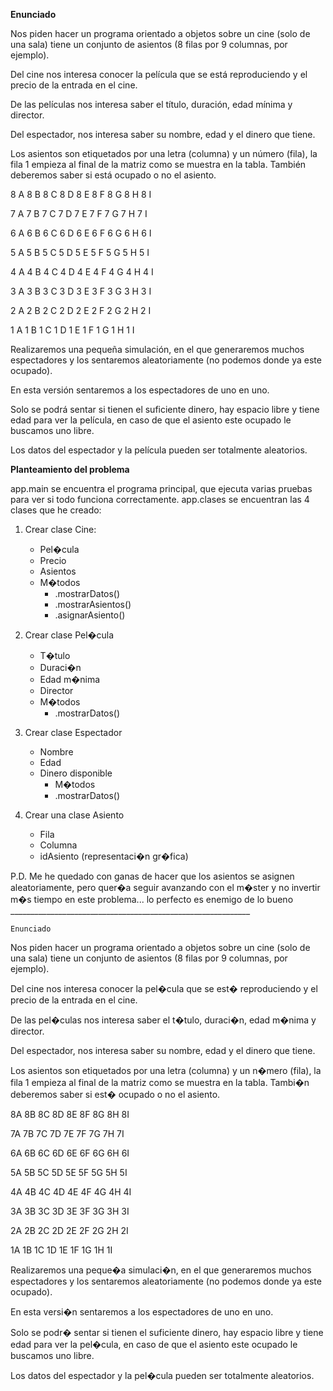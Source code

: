 **Enunciado**

Nos piden hacer un programa orientado a objetos sobre un cine (solo de una sala) tiene un conjunto de asientos (8 filas por 9 columnas, por ejemplo).

Del cine nos interesa conocer la película que se está reproduciendo y el precio de la entrada en el cine.

De las películas nos interesa saber el título, duración, edad mínima y director.

Del espectador, nos interesa saber su nombre, edad y el dinero que tiene.

Los asientos son etiquetados por una letra (columna) y un número (fila), la fila 1 empieza al final de la matriz como se muestra en la tabla. También deberemos saber si está ocupado o no el asiento.

8 A 8 B 8 C 8 D 8 E 8 F 8 G 8 H 8 I

7 A 7 B 7 C 7 D 7 E 7 F 7 G 7 H 7 I

6 A 6 B 6 C 6 D 6 E 6 F 6 G 6 H 6 I

5 A 5 B 5 C 5 D 5 E 5 F 5 G 5 H 5 I

4 A 4 B 4 C 4 D 4 E 4 F 4 G 4 H 4 I

3 A 3 B 3 C 3 D 3 E 3 F 3 G 3 H 3 I

2 A 2 B 2 C 2 D 2 E 2 F 2 G 2 H 2 I

1 A 1 B 1 C 1 D 1 E 1 F 1 G 1 H 1 I

Realizaremos una pequeña simulación, en el que generaremos muchos espectadores y los sentaremos aleatoriamente (no podemos donde ya este ocupado).

En esta versión sentaremos a los espectadores de uno en uno.

Solo se podrá sentar si tienen el suficiente dinero, hay espacio libre y tiene edad para ver la película, en caso de que el asiento este ocupado le buscamos uno libre.

Los datos del espectador y la película pueden ser totalmente aleatorios.

**Planteamiento del problema**

app.main se encuentra el programa principal, que ejecuta varias pruebas para ver si todo funciona correctamente.
app.clases se encuentran las 4 clases que he creado:


1. Crear clase Cine:
	* Pel�cula
	* Precio
	* Asientos
	* M�todos
		* .mostrarDatos()
		* .mostrarAsientos()
		* .asignarAsiento()
		
	
2. Crear clase Pel�cula
	* T�tulo
	* Duraci�n
	* Edad m�nima
	* Director
	* M�todos
		* .mostrarDatos()


3. Crear clase Espectador
	* Nombre
	* Edad
	* Dinero disponible
		* M�todos
		* .mostrarDatos()

4. Crear una clase Asiento
	* Fila
	* Columna
	* idAsiento (representaci�n gr�fica)
	
	
P.D. Me he quedado con ganas de hacer que los asientos se asignen aleatoriamente, pero quer�a seguir avanzando con el m�ster y no invertir m�s tiempo en este problema... lo perfecto es enemigo de lo bueno
	____________________________________________________________
	
	Enunciado



Nos piden hacer un programa orientado a objetos sobre un cine (solo de una sala) tiene un conjunto de asientos (8 filas por 9 columnas, por ejemplo).

Del cine nos interesa conocer la pel�cula que se est� reproduciendo y el precio de la entrada en el cine.

De las pel�culas nos interesa saber el t�tulo, duraci�n, edad m�nima y director.

Del espectador, nos interesa saber su nombre, edad y el dinero que tiene.

Los asientos son etiquetados por una letra (columna) y un n�mero (fila), la fila 1 empieza al final de la matriz como se muestra en la tabla. Tambi�n deberemos saber si est� ocupado o no el asiento.

 

8A 8B 8C 8D 8E 8F 8G 8H 8I

7A 7B 7C 7D 7E 7F 7G 7H 7I

6A 6B 6C 6D 6E 6F 6G 6H 6I

5A 5B 5C 5D 5E 5F 5G 5H 5I

4A 4B 4C 4D 4E 4F 4G 4H 4I

3A 3B 3C 3D 3E 3F 3G 3H 3I

2A 2B 2C 2D 2E 2F 2G 2H 2I

1A 1B 1C 1D 1E 1F 1G 1H 1I

 

Realizaremos una peque�a simulaci�n, en el que generaremos muchos espectadores y los sentaremos aleatoriamente (no podemos donde ya este ocupado).

En esta versi�n sentaremos a los espectadores de uno en uno.

Solo se podr� sentar si tienen el suficiente dinero, hay espacio libre y tiene edad para ver la pel�cula, en caso de que el asiento este ocupado le buscamos uno libre.

Los datos del espectador y la pel�cula pueden ser totalmente aleatorios.
	
